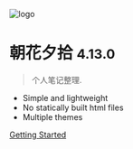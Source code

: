 ![logo](_media/icon.svg)

# 朝花夕拾 <small>4.13.0</small>

> 个人笔记整理.

- Simple and lightweight
- No statically built html files
- Multiple themes

<!-- [GitHub](https://github.com/docsifyjs/docsify/) -->

[Getting Started](#Headline)

